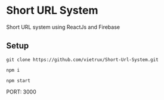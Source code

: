 # Short URL System
Short URL system using ReactJs and Firebase 

## Setup 
```
git clone https://github.com/vietrux/Short-Url-System.git

npm i

npm start
```
PORT: 3000


